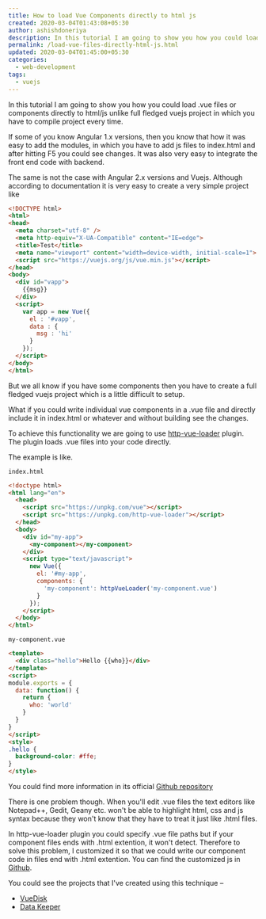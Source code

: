 ```yaml
---
title: How to load Vue Components directly to html js
created: 2020-03-04T01:43:08+05:30
author: ashishdoneriya
description: In this tutorial I am going to show you how you could load .vue files or components directly to html/js unlike full fledged vuejs project in which you have to compile project every time.
permalink: /load-vue-files-directly-html-js.html
updated: 2020-03-04T01:45:00+05:30
categories:
  - web-development
tags:
  - vuejs
---
```


In this tutorial I am going to show you how you could load .vue files or components directly to html/js unlike full fledged vuejs project in which you have to compile project every time.

If some of you know Angular 1.x versions, then you know that how it was easy to add the modules, in which you have to add js files to index.html and after hitting F5 you could see changes. It was also very easy to integrate the front end code with backend.

The same is not the case with Angular 2.x versions and Vuejs. Although according to documentation it is very easy to create a very simple project like

```html
<!DOCTYPE html>
<html>
<head>
  <meta charset="utf-8" />
  <meta http-equiv="X-UA-Compatible" content="IE=edge">
  <title>Test</title>
  <meta name="viewport" content="width=device-width, initial-scale=1">
  <script src="https://vuejs.org/js/vue.min.js"></script>
</head>
<body>
  <div id="vapp">
    {{msg}}
  </div>
  <script>
    var app = new Vue({
      el : '#vapp',
      data : {
        msg : 'hi'
      }
    });
  </script>
</body>
</html>
```


But we all know if you have some components then you have to create a full fledged vuejs project which is a little difficult to setup.

What if you could write individual vue components in a .vue file and directly include it in index.html or whatever and without building see the changes.

To achieve this functionality we are going to use [http-vue-loader](https://github.com/FranckFreiburger/http-vue-loader) plugin. The plugin loads .vue files into your code directly.

The example is like.

`index.html`

```html
<!doctype html>
<html lang="en">
  <head>
    <script src="https://unpkg.com/vue"></script>
    <script src="https://unpkg.com/http-vue-loader"></script>
  </head>
  <body>
    <div id="my-app">
      <my-component></my-component>
    </div>
    <script type="text/javascript">
      new Vue({
        el: '#my-app',
        components: {
          'my-component': httpVueLoader('my-component.vue')
        }
      });
    </script>
  </body>
</html>
```


`my-component.vue`

```html
<template>
  <div class="hello">Hello {{who}}</div>
</template>
<script>
module.exports = {
  data: function() {
    return {
      who: 'world'
    }
  }
}
</script>
<style>
.hello {
  background-color: #ffe;
}
</style>
```

You could find more information in its official [Github repository](https://github.com/FranckFreiburger/http-vue-loader)

There is one problem though. When you'll edit .vue files the text editors like Notepad++, Gedit, Geany etc. won't be able to highlight html, css and js syntax because they won't know that they have to treat it just like .html files.

In http-vue-loader plugin you could specify .vue file paths but if your component files ends with .html extention, it won't detect. Therefore to solve this problem, I customized it so that we could write our component code in files end with .html extention. You can find the customized js in [Github](https://raw.githubusercontent.com/ashishdoneriya/vuedisk/master/js/httpVueLoader.js).

You could see the projects that I've created using this technique –  
* [VueDisk](https://github.com/ashishdoneriya/vuedisk)
* [Data Keeper](https://github.com/ashishdoneriya/datakeeper)
